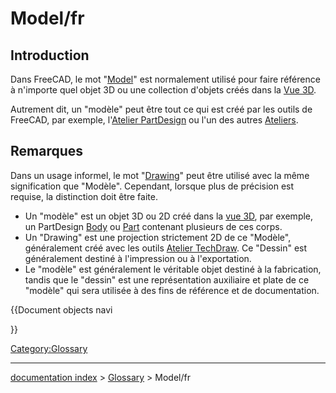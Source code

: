 # Model/fr
## Introduction

Dans FreeCAD, le mot \"[Model](Model/fr.md)\" est normalement utilisé pour faire référence à n\'importe quel objet 3D ou une collection d\'objets créés dans la [Vue 3D](3D_view/fr.md).

Autrement dit, un \"modèle\" peut être tout ce qui est créé par les outils de FreeCAD, par exemple, l\'[Atelier PartDesign](PartDesign_Workbench/fr.md) ou l\'un des autres [Ateliers](Workbenches/fr.md).

## Remarques

Dans un usage informel, le mot \"[Drawing](Drawing/fr.md)\" peut être utilisé avec la même signification que \"Modèle\". Cependant, lorsque plus de précision est requise, la distinction doit être faite.

-   Un \"modèle\" est un objet 3D ou 2D créé dans la [vue 3D](3D_view/fr.md), par exemple, un PartDesign [Body](Body/fr.md) ou [Part](Part/fr.md) contenant plusieurs de ces corps.
-   Un \"Drawing\" est une projection strictement 2D de ce \"Modèle\", généralement créé avec les outils [Atelier TechDraw](TechDraw_Workbench/fr.md). Ce \"Dessin\" est généralement destiné à l\'impression ou à l\'exportation.
-   Le \"modèle\" est généralement le véritable objet destiné à la fabrication, tandis que le \"dessin\" est une représentation auxiliaire et plate de ce \"modèle\" qui sera utilisée à des fins de référence et de documentation.


{{Document objects navi

}} 

[Category:Glossary](Category:Glossary.md)

---
[documentation index](../README.md) > [Glossary](Category:Glossary.md) > Model/fr
